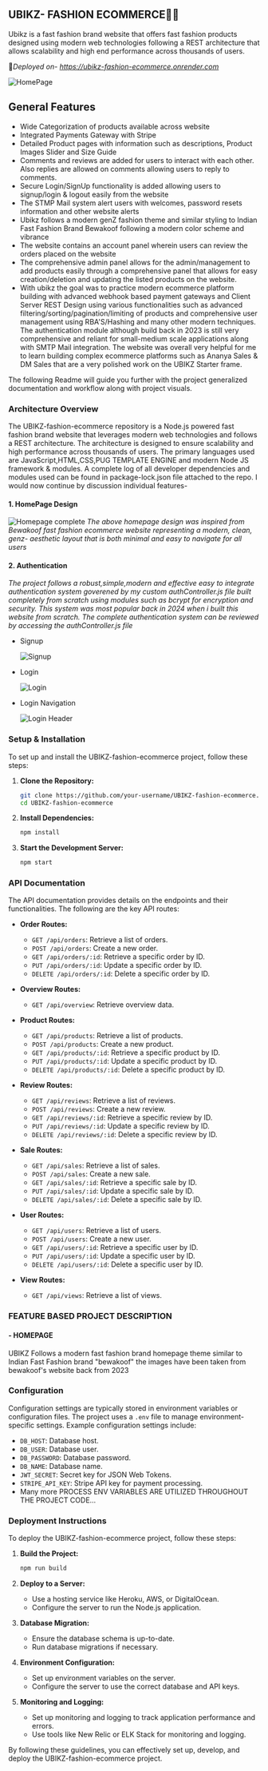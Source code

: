 ## UBIKZ- FASHION ECOMMERCE🐦‍🔥

Ubikz is a fast fashion brand website that offers fast fashion products designed using modern web technologies following a REST architecture that allows scalability and high end performance across thousands of users.

📲*Deployed on- https://ubikz-fashion-ecommerce.onrender.com*

![HomePage](./visuals/homepage-head.png)

## General Features

- Wide Categorization of products available across website
- Integrated Payments Gateway with Stripe
- Detailed Product pages with information such as descriptions, Product Images Slider and Size Guide
- Comments and reviews are added for users to interact with each other. Also replies are allowed on comments allowing users to reply to comments.
- Secure Login/SignUp functionality is added allowing users to signup/login & logout easily from the website
- The STMP Mail system alert users with welcomes, password resets information and other website alerts
- Ubikz follows a modern genZ fashion theme and similar styling to Indian Fast Fashion Brand Bewakoof following a modern color scheme and vibrance
- The website contains an account panel wherein users can review the orders placed on the website
- The comprehensive admin panel allows for the admin/management to add products easily through a comprehensive panel that allows for easy creation/deletion and updating the listed products on the website.
- With ubikz the goal was to practice modern ecommerce platform building with advanced webhook based payment gateways and Client Server REST Design using various functionalities such as advanced filtering/sorting/pagination/limiting of products and comprehensive user management using RBA'S/Hashing and many other modern techniques. The authentication module although build back in 2023 is still very comprehensive and reliant for small-medium scale applications along with SMTP Mail integration. The website was overall very helpful for me to learn building complex ecommerce platforms such as Ananya Sales & DM Sales that are a very polished work on the UBIKZ Starter frame.

The following Readme will guide you further with the project generalized documentation and workflow along with project visuals.

### Architecture Overview
The UBIKZ-fashion-ecommerce repository is a Node.js powered fast fashion brand website that leverages modern web technologies and follows a REST architecture. The architecture is designed to ensure scalability and high performance across thousands of users. The primary languages used are JavaScript,HTML,CSS,PUG TEMPLATE ENGINE and modern Node JS framework & modules. A complete log of all developer dependencies and modules used can be found in package-lock.json file attached to the repo. I would now continue by discussion individual features-

#### 1. HomePage Design
![Homepage complete](./visuals/homepage-layout.png)
*The above homepage design was inspired from Bewakoof fast fashion ecommerce website representing a modern, clean, genz- aesthetic layout that is both minimal and easy to navigate for all users*

#### 2. Authentication
*The project follows a robust,simple,modern and effective easy to integrate authentication system goverened by my custom authController.js file built completely from scratch using modules such as bcrypt for encryption and security. This system was most popular back in 2024 when i built this website from scratch. The complete authentication system can be reviewed by accessing the authController.js file*
- Signup
  
  ![Signup](./visuals/signup.png)
- Login
  
  ![Login](./visuals/login.png)
- Login Navigation
  
  ![Login Header](./visuals/login-header.png)

### Setup & Installation
To set up and install the UBIKZ-fashion-ecommerce project, follow these steps:

1. **Clone the Repository:**
   ```bash
   git clone https://github.com/your-username/UBIKZ-fashion-ecommerce.git
   cd UBIKZ-fashion-ecommerce
   ```

2. **Install Dependencies:**
   ```bash
   npm install
   ```

3. **Start the Development Server:**
   ```bash
   npm start
   ```

### API Documentation
The API documentation provides details on the endpoints and their functionalities. The following are the key API routes:

- **Order Routes:**
  - `GET /api/orders`: Retrieve a list of orders.
  - `POST /api/orders`: Create a new order.
  - `GET /api/orders/:id`: Retrieve a specific order by ID.
  - `PUT /api/orders/:id`: Update a specific order by ID.
  - `DELETE /api/orders/:id`: Delete a specific order by ID.

- **Overview Routes:**
  - `GET /api/overview`: Retrieve overview data.

- **Product Routes:**
  - `GET /api/products`: Retrieve a list of products.
  - `POST /api/products`: Create a new product.
  - `GET /api/products/:id`: Retrieve a specific product by ID.
  - `PUT /api/products/:id`: Update a specific product by ID.
  - `DELETE /api/products/:id`: Delete a specific product by ID.

- **Review Routes:**
  - `GET /api/reviews`: Retrieve a list of reviews.
  - `POST /api/reviews`: Create a new review.
  - `GET /api/reviews/:id`: Retrieve a specific review by ID.
  - `PUT /api/reviews/:id`: Update a specific review by ID.
  - `DELETE /api/reviews/:id`: Delete a specific review by ID.

- **Sale Routes:**
  - `GET /api/sales`: Retrieve a list of sales.
  - `POST /api/sales`: Create a new sale.
  - `GET /api/sales/:id`: Retrieve a specific sale by ID.
  - `PUT /api/sales/:id`: Update a specific sale by ID.
  - `DELETE /api/sales/:id`: Delete a specific sale by ID.

- **User Routes:**
  - `GET /api/users`: Retrieve a list of users.
  - `POST /api/users`: Create a new user.
  - `GET /api/users/:id`: Retrieve a specific user by ID.
  - `PUT /api/users/:id`: Update a specific user by ID.
  - `DELETE /api/users/:id`: Delete a specific user by ID.

- **View Routes:**
  - `GET /api/views`: Retrieve a list of views.

### FEATURE BASED PROJECT DESCRIPTION
#### - HOMEPAGE
UBIKZ Follows a modern fast fashion brand homepage theme similar to Indian Fast Fashion brand "bewakoof" the images have been taken from bewakoof's website back from 2023 

### Configuration
Configuration settings are typically stored in environment variables or configuration files. The project uses a `.env` file to manage environment-specific settings. Example configuration settings include:

- `DB_HOST`: Database host.
- `DB_USER`: Database user.
- `DB_PASSWORD`: Database password.
- `DB_NAME`: Database name.
- `JWT_SECRET`: Secret key for JSON Web Tokens.
- `STRIPE_API_KEY`: Stripe API key for payment processing.
- Many more PROCESS ENV VARIABLES ARE UTILIZED THROUGHOUT THE PROJECT CODE...

### Deployment Instructions
To deploy the UBIKZ-fashion-ecommerce project, follow these steps:

1. **Build the Project:**
   ```bash
   npm run build
   ```

2. **Deploy to a Server:**
   - Use a hosting service like Heroku, AWS, or DigitalOcean.
   - Configure the server to run the Node.js application.

3. **Database Migration:**
   - Ensure the database schema is up-to-date.
   - Run database migrations if necessary.

4. **Environment Configuration:**
   - Set up environment variables on the server.
   - Configure the server to use the correct database and API keys.

5. **Monitoring and Logging:**
   - Set up monitoring and logging to track application performance and errors.
   - Use tools like New Relic or ELK Stack for monitoring and logging.

By following these guidelines, you can effectively set up, develop, and deploy the UBIKZ-fashion-ecommerce project.
